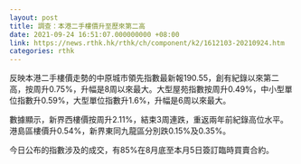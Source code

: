 ```yaml
---
layout: post
title: 調查：本港二手樓價升至歷來第二高
date: 2021-09-24 16:51:07.000000000 +08:00
link: https://news.rthk.hk/rthk/ch/component/k2/1612103-20210924.htm
categories: rthk
---
```


反映本港二手樓價走勢的中原城市領先指數最新報190.55，創有紀錄以來第二高，按周升0.75%，升幅是8周以來最大。大型屋苑指數按周升0.49%，中小型單位指數升0.59%，大型單位指數升1.6%，升幅是6周以來最大。

數據顯示，新界西樓價按周升2.11%，結束3周連跌，重返兩年前紀錄高位水平。港島區樓價升0.54%，新界東同九龍區分別跌0.15%及0.35%。

今日公布的指數涉及的成交，有85%在8月底至本月5日簽訂臨時買賣合約。

